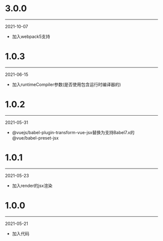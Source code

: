 # 3.0.0

***

2021-10-07

* 加入webpack5支持

# 1.0.3

***

2021-06-15

* 加入runtimeCompiler参数(是否使用包含运行时编译器的)

# 1.0.2

***

2021-05-31

* @vuejs/babel-plugin-transform-vue-jsx替换为支持Babel7.x的@vue/babel-preset-jsx

# 1.0.1

***

2021-05-23

* 加入render的jsx渲染

# 1.0.0

***

2021-05-21

* 加入代码
